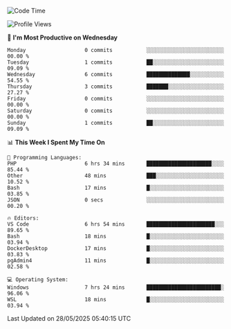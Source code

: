 <!--START_SECTION:waka-->
![Code Time](http://img.shields.io/badge/Code%20Time-5%2C026%20hrs%2021%20mins-blue)

![Profile Views](http://img.shields.io/badge/Profile%20Views-2-blue)

📅 **I'm Most Productive on Wednesday** 

```text
Monday                   0 commits           ░░░░░░░░░░░░░░░░░░░░░░░░░   00.00 % 
Tuesday                  1 commits           ██░░░░░░░░░░░░░░░░░░░░░░░   09.09 % 
Wednesday                6 commits           ██████████████░░░░░░░░░░░   54.55 % 
Thursday                 3 commits           ███████░░░░░░░░░░░░░░░░░░   27.27 % 
Friday                   0 commits           ░░░░░░░░░░░░░░░░░░░░░░░░░   00.00 % 
Saturday                 0 commits           ░░░░░░░░░░░░░░░░░░░░░░░░░   00.00 % 
Sunday                   1 commits           ██░░░░░░░░░░░░░░░░░░░░░░░   09.09 % 
```


📊 **This Week I Spent My Time On** 

```text
💬 Programming Languages: 
PHP                      6 hrs 34 mins       █████████████████████░░░░   85.44 % 
Other                    48 mins             ███░░░░░░░░░░░░░░░░░░░░░░   10.52 % 
Bash                     17 mins             █░░░░░░░░░░░░░░░░░░░░░░░░   03.85 % 
JSON                     0 secs              ░░░░░░░░░░░░░░░░░░░░░░░░░   00.20 % 

🔥 Editors: 
VS Code                  6 hrs 54 mins       ██████████████████████░░░   89.65 % 
Bash                     18 mins             █░░░░░░░░░░░░░░░░░░░░░░░░   03.94 % 
DockerDesktop            17 mins             █░░░░░░░░░░░░░░░░░░░░░░░░   03.83 % 
pgAdmin4                 11 mins             █░░░░░░░░░░░░░░░░░░░░░░░░   02.58 % 

💻 Operating System: 
Windows                  7 hrs 24 mins       ████████████████████████░   96.06 % 
WSL                      18 mins             █░░░░░░░░░░░░░░░░░░░░░░░░   03.94 % 
```


 Last Updated on 28/05/2025 05:40:15 UTC
<!--END_SECTION:waka-->
